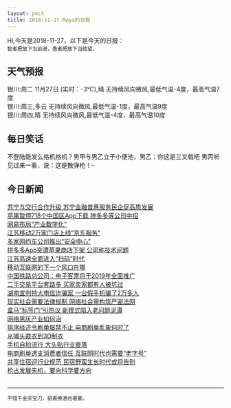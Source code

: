 ```yaml
---
layout: post
title: 2018-11-27-Mayx的日报
---
```


Hi,今天是2018-11-27，以下是今天的日报：<br><small>
智者把放下当前进，愚者把放下当绝望。</small><!--more-->
## 天气预报
银川:周二 11月27日 (实时：-3℃),晴 无持续风向微风,最低气温-4度，最高气温7度<br>银川:周三,多云 无持续风向微风,最低气温-1度，最高气温9度<br>银川:周四,晴 无持续风向微风,最低气温-4度，最高气温10度
## 每日笑话
不登陆能发么格机格机？男甲与男乙立于小便池，男乙：你这是三叉戟吧  男丙听见过来一看，说：这是散弹枪！-

## 今日新闻

[苏宁与交行合作升级 苏宁金融普惠服务民企促高质发展](http://it.people.com.cn/n1/2018/1127/c1009-30428435.html)   
[苹果暂停718个中国区App下载 拼多多等公司中招](http://it.people.com.cn/n1/2018/1127/c1009-30428281.html)   
[网易布局“产业数字化”](http://it.people.com.cn/n1/2018/1127/c1009-30428129.html)   
[江苏移动2万家门店上线“京东服务”](http://it.people.com.cn/n1/2018/1127/c1009-30428124.html)   
[多家网约车公司推出“安全中心”](http://it.people.com.cn/n1/2018/1127/c1009-30427974.html)   
[拼多多App突遭苹果商店下架 公司称技术问题](http://it.people.com.cn/n1/2018/1127/c1009-30427921.html)   
[江苏高速全面进入“扫码”时代](http://it.people.com.cn/n1/2018/1127/c1009-30424154.html)   
[移动互联网的下一个风口在哪](http://it.people.com.cn/n1/2018/1127/c1009-30426280.html)   
[中国铁路总公司：电子客票将于2019年全面推广](http://it.people.com.cn/n1/2018/1127/c1009-30424138.html)   
[二手交易平台套路多 买家卖家都有人被坑过](http://it.people.com.cn/n1/2018/1127/c1009-30424129.html)   
[湖南宣判特大电信诈骗案 一台假手机骗了2万多人](http://it.people.com.cn/n1/2018/1127/c1009-30424132.html)   
[现实社会需要法律规制 网络社会需构筑严密法网](http://it.people.com.cn/n1/2018/1127/c1009-30423900.html)   
[盒马“标签门”引热议 新模式陷入老问题泥潭](http://it.people.com.cn/n1/2018/1127/c1009-30423966.html)   
[网络黑灰产业如何治](http://it.people.com.cn/n1/2018/1127/c1009-30423909.html)   
[排序经济令刷单屡禁不止 电商刷单乱象何时了](http://it.people.com.cn/n1/2018/1127/c1009-30423987.html)   
[从摊头裁衣到3D制衣](http://it.people.com.cn/n1/2018/1127/c1009-30423486.html)   
[手机自拍流行 大头贴行业衰落](http://it.people.com.cn/n1/2018/1127/c1009-30423888.html)   
[电商刷单透支消费者信任 互联网时代也需要“老字号”](http://it.people.com.cn/n1/2018/1127/c1009-30423835.html)   
[共享住宿迎行业规范 民宿野蛮生长时代或将告别](http://it.people.com.cn/n1/2018/1127/c1009-30423851.html)   
[抢占发展先机，要向科学要方向](http://it.people.com.cn/n1/2018/1127/c1009-30423803.html)   
<br />

***

<small>不惜千金买宝刀，貂裘换酒也堪豪。</small>

